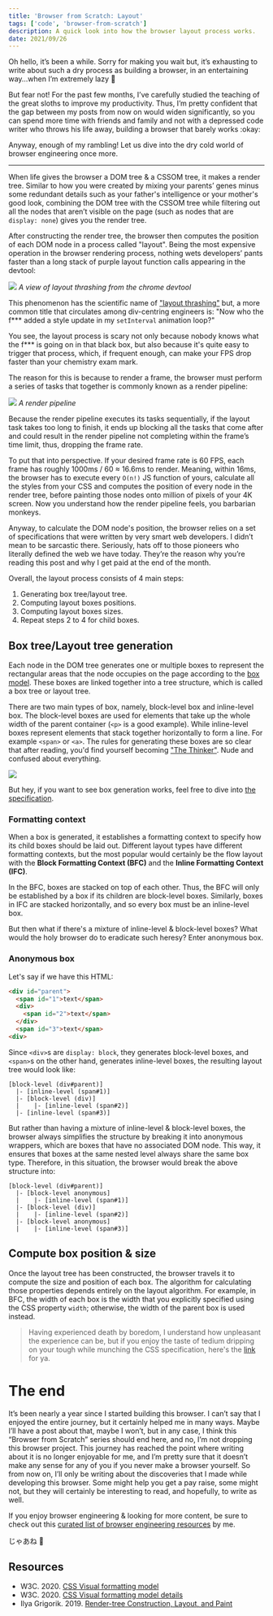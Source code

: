 ```yaml
---
title: 'Browser from Scratch: Layout'
tags: ['code', 'browser-from-scratch']
description: A quick look into how the browser layout process works.
date: 2021/09/26
---
```


Oh hello, it’s been a while. Sorry for making you wait but, it’s exhausting to write about such a dry process as building a browser, in an entertaining way…when I’m extremely lazy :troll:

But fear not! For the past few months, I’ve carefully studied the teaching of the great sloths to improve my productivity. Thus, I’m pretty confident that the gap between my posts from now on would widen significantly, so you can spend more time with friends and family and not with a depressed code writer who throws his life away, building a browser that barely works :okay:

Anyway, enough of my rambling! Let us dive into the dry cold world of browser engineering once more.

---
When life gives the browser a DOM tree & a CSSOM tree, it makes a render tree. Similar to how you were created by mixing your parents’ genes minus some redundant details such as your father's intelligence or your mother's good look, combining the DOM tree with the CSSOM tree while filtering out all the nodes that aren’t visible on the page (such as nodes that are `display: none`) gives you the render tree.

After constructing the render tree, the browser then computes the position of each DOM node in a process called "layout". Being the most expensive operation in the browser rendering process, nothing wets developers’ pants faster than a long stack of purple layout function calls appearing in the devtool:

![](layoutthrashing.png)
*A view of layout thrashing from the chrome devtool* 

This phenomenon has the scientific name of ["layout thrashing"][4] but, a more common title that circulates among div-centring engineers is: "Now who the f*** added a style update in my `setInterval` animation loop?"

You see, the layout process is scary not only because nobody knows what the f*** is going on in that black box, but also because it's quite easy to trigger that process, which, if frequent enough, can make your FPS drop faster than your chemistry exam mark.

The reason for this is because to render a frame, the browser must perform a series of tasks that together is commonly known as a render pipeline:

![](render_pipeline.jpg)
*A render pipeline*

Because the render pipeline executes its tasks sequentially, if the layout task takes too long to finish, it ends up blocking all the tasks that come after and could result in the render pipeline not completing within the frame’s time limit, thus, dropping the frame rate.

To put that into perspective. If your desired frame rate is 60 FPS, each frame has roughly 1000ms / 60 ≈ 16.6ms to render. Meaning, within 16ms, the browser has to execute every `O(n!)` JS function of yours, calculate all the styles from your CSS and computes the position of every node in the render tree, before painting those nodes onto million of pixels of your 4K screen. Now you understand how the render pipeline feels, you barbarian monkeys.

Anyway, to calculate the DOM node's position, the browser relies on a set of specifications that were written by very smart web developers. I didn’t mean to be sarcastic there. Seriously, hats off to those pioneers who literally defined the web we have today. They’re the reason why you’re reading this post and why I get paid at the end of the month.

Overall, the layout process consists of 4 main steps:

1. Generating box tree/layout tree.
2. Computing layout boxes positions.
3. Computing layout boxes sizes.
4. Repeat steps 2 to 4 for child boxes.

## Box tree/Layout tree generation

Each node in the DOM tree generates one or multiple boxes to represent the rectangular areas that the node occupies on the page according to the [box model][6]. These boxes are linked together into a tree structure, which is called a box tree or layout tree.

There are two main types of box, namely, block-level box and inline-level box. The block-level boxes are used for elements that take up the whole width of the parent container (`<p>` is a good example). While inline-level boxes represent elements that stack together horizontally to form a line. For example `<span>` or `<a>`. The rules for generating these boxes are so clear that after reading, you'd find yourself becoming ["The Thinker"][1]. Nude and confused about everything.

![](thinker.jpg)

But hey, if you want to see box generation works, feel free to dive into [the specification][2].

### Formatting context
When a box is generated, it establishes a formatting context to specify how its child boxes should be laid out. Different layout types have different formatting contexts, but the most popular would certainly be the flow layout with the **Block Formatting Context (BFC)** and the **Inline Formatting Context (IFC)**.

In the BFC, boxes are stacked on top of each other. Thus, the BFC will only be established by a box if its children are block-level boxes. Similarly, boxes in IFC are stacked horizontally, and so every box must be an inline-level box.

But then what if there's a mixture of inline-level & block-level boxes? What would the holy browser do to eradicate such heresy? Enter anonymous box.

### Anonymous box

Let's say if we have this HTML:

```html
<div id="parent">
  <span id="1">text</span>
  <div>
    <span id="2">text</span>
  </div>
  <span id="3">text</span>
<div>
```

Since `<div>`s are `display: block`, they generates block-level boxes, and `<span>`s on the other hand, generates inline-level boxes, the resulting layout tree would look like:

```
[block-level (div#parent)]
  |- [inline-level (span#1)]
  |- [block-level (div)]
  |    |- [inline-level (span#2)]
  |- [inline-level (span#3)]
```

But rather than having a mixture of inline-level & block-level boxes, the browser always simplifies the structure by breaking it into anonymous wrappers, which are boxes that have no associated DOM node. This way, it ensures that boxes at the same nested level always share the same box type. Therefore, in this situation, the browser would break the above structure into:

```
[block-level (div#parent)]
  |- [block-level anonymous]
  |    |- [inline-level (span#1)]
  |- [block-level (div)]
  |    |- [inline-level (span#2)]
  |- [block-level anonymous]
  |    |- [inline-level (span#3)]
```

## Compute box position & size

Once the layout tree has been constructed, the browser travels it to compute the size and position of each box. The algorithm for calculating those properties depends entirely on the layout algorithm. For example, in BFC, the width of each box is the width that you explicitly specified using the CSS property `width`; otherwise, the width of the parent box is used instead.

> Having experienced death by boredom, I understand how unpleasant the experience can be, but if you enjoy the taste of tedium dripping on your tough while munching the CSS specification, here's the [link][3] for ya.

# The end

It’s been nearly a year since I started building this browser. I can’t say that I enjoyed the entire journey, but it certainly helped me in many ways. Maybe I’ll have a post about that, maybe I won’t, but in any case, I think this “Browser from Scratch” series should end here, and no, I’m not dropping this browser project. This journey has reached the point where writing about it is no longer enjoyable for me, and I’m pretty sure that it doesn’t make any sense for any of you if you never make a browser yourself. So from now on, I’ll only be writing about the discoveries that I made while developing this browser. Some might help you get a pay raise, some might not, but they will certainly be interesting to read, and hopefully, to write as well.

If you enjoy browser engineering & looking for more content, be sure to check out this [curated list of browser engineering resources][7] by me.

じゃあね :wave:

## Resources

- W3C. 2020. [CSS Visual formatting model][2]
- W3C. 2020. [CSS Visual formatting model details][3]
- Ilya Grigorik. 2019. [Render-tree Construction, Layout, and Paint][3]

[1]: https://en.wikipedia.org/wiki/The_Thinker
[2]: https://www.w3.org/TR/CSS22/visuren.html
[3]: https://www.w3.org/TR/CSS22/visudet.html
[4]: https://developers.google.com/web/fundamentals/performance/rendering/avoid-large-complex-layouts-and-layout-thrashing
[5]: https://developers.google.com/web/fundamentals/performance/critical-rendering-path/render-tree-construction
[6]: https://developer.mozilla.org/en-US/docs/Learn/CSS/Building_blocks/The_box_model
[7]: https://github.com/ZeroX-DG/awesome-browser